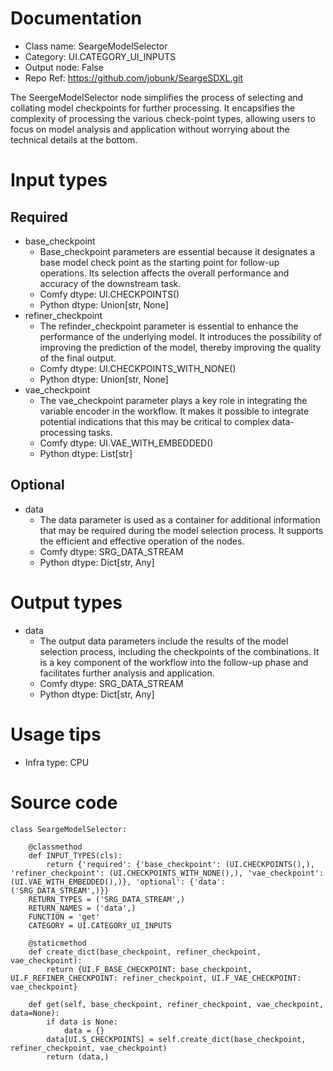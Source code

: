 # Documentation
- Class name: SeargeModelSelector
- Category: UI.CATEGORY_UI_INPUTS
- Output node: False
- Repo Ref: https://github.com/jobunk/SeargeSDXL.git

The SeergeModelSelector node simplifies the process of selecting and collating model checkpoints for further processing. It encapsifies the complexity of processing the various check-point types, allowing users to focus on model analysis and application without worrying about the technical details at the bottom.

# Input types
## Required
- base_checkpoint
    - Base_checkpoint parameters are essential because it designates a base model check point as the starting point for follow-up operations. Its selection affects the overall performance and accuracy of the downstream task.
    - Comfy dtype: UI.CHECKPOINTS()
    - Python dtype: Union[str, None]
- refiner_checkpoint
    - The refinder_checkpoint parameter is essential to enhance the performance of the underlying model. It introduces the possibility of improving the prediction of the model, thereby improving the quality of the final output.
    - Comfy dtype: UI.CHECKPOINTS_WITH_NONE()
    - Python dtype: Union[str, None]
- vae_checkpoint
    - The vae_checkpoint parameter plays a key role in integrating the variable encoder in the workflow. It makes it possible to integrate potential indications that this may be critical to complex data-processing tasks.
    - Comfy dtype: UI.VAE_WITH_EMBEDDED()
    - Python dtype: List[str]
## Optional
- data
    - The data parameter is used as a container for additional information that may be required during the model selection process. It supports the efficient and effective operation of the nodes.
    - Comfy dtype: SRG_DATA_STREAM
    - Python dtype: Dict[str, Any]

# Output types
- data
    - The output data parameters include the results of the model selection process, including the checkpoints of the combinations. It is a key component of the workflow into the follow-up phase and facilitates further analysis and application.
    - Comfy dtype: SRG_DATA_STREAM
    - Python dtype: Dict[str, Any]

# Usage tips
- Infra type: CPU

# Source code
```
class SeargeModelSelector:

    @classmethod
    def INPUT_TYPES(cls):
        return {'required': {'base_checkpoint': (UI.CHECKPOINTS(),), 'refiner_checkpoint': (UI.CHECKPOINTS_WITH_NONE(),), 'vae_checkpoint': (UI.VAE_WITH_EMBEDDED(),)}, 'optional': {'data': ('SRG_DATA_STREAM',)}}
    RETURN_TYPES = ('SRG_DATA_STREAM',)
    RETURN_NAMES = ('data',)
    FUNCTION = 'get'
    CATEGORY = UI.CATEGORY_UI_INPUTS

    @staticmethod
    def create_dict(base_checkpoint, refiner_checkpoint, vae_checkpoint):
        return {UI.F_BASE_CHECKPOINT: base_checkpoint, UI.F_REFINER_CHECKPOINT: refiner_checkpoint, UI.F_VAE_CHECKPOINT: vae_checkpoint}

    def get(self, base_checkpoint, refiner_checkpoint, vae_checkpoint, data=None):
        if data is None:
            data = {}
        data[UI.S_CHECKPOINTS] = self.create_dict(base_checkpoint, refiner_checkpoint, vae_checkpoint)
        return (data,)
```